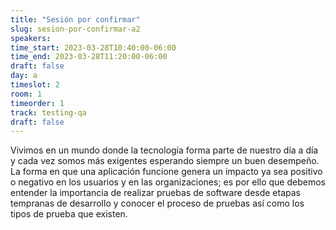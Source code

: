 ```yaml
---
title: "Sesión por confirmar"
slug: sesion-por-confirmar-a2
speakers:
time_start: 2023-03-28T10:40:00-06:00
time_end: 2023-03-28T11:20:00-06:00
draft: false
day: a
timeslot: 2
room: 1
timeorder: 1
track: testing-qa
draft: false
---
```


Vivimos en un mundo donde la tecnología forma parte de nuestro día a día y cada vez somos más exigentes esperando siempre un buen desempeño. La forma en que una aplicación funcione genera un impacto ya sea positivo o negativo en los usuarios y en las organizaciones; es por ello que debemos entender la importancia de realizar pruebas de software desde etapas tempranas de desarrollo y conocer el proceso de pruebas así como los tipos de prueba que existen.